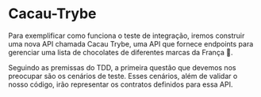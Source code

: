 # Cacau-Trybe

Para exemplificar como funciona o teste de integração, iremos construir uma nova API chamada Cacau Trybe, uma API que fornece endpoints para gerenciar uma lista de chocolates de diferentes marcas da França 🍫.

Seguindo as premissas do TDD, a primeira questão que devemos nos preocupar são os cenários de teste. Esses cenários, além de validar o nosso código, irão representar os contratos definidos para essa API.
